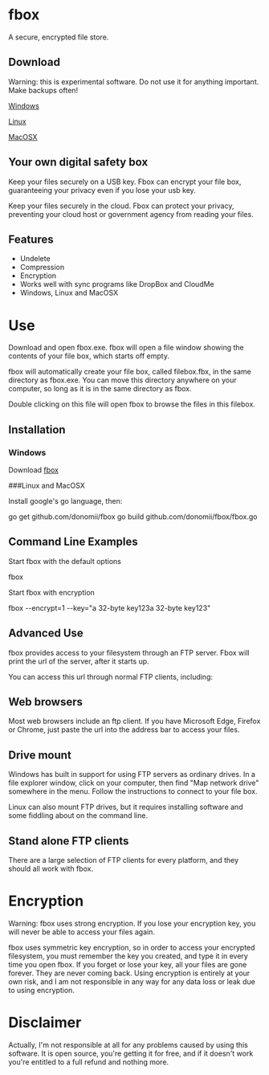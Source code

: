 # fbox

A secure, encrypted file store.

## Download

Warning:  this is experimental software.  Do not use it for anything important.  Make backups often!

[Windows](https://github.com/donomii/fbox/releases)

[Linux](https://github.com/donomii/fbox/releases)

[MacOSX](https://github.com/donomii/fbox/releases)

## Your own digital safety box

Keep your files securely on a USB key. Fbox can encrypt your file box, guaranteeing your privacy even if you lose your usb key.

Keep your files securely in the cloud. Fbox can protect your privacy, preventing your cloud host or government agency from reading your files.

## Features

* Undelete
* Compression
* Encryption
* Works well with sync programs like DropBox and CloudMe
* Windows, Linux and MacOSX

# Use

Download and open fbox.exe. fbox will open a file window showing the contents of your file box, which starts off empty.

fbox will automatically create your file box, called filebox.fbx, in the same directory as fbox.exe. You can move this directory anywhere on your computer, so long as it is in the same directory as fbox.

Double clicking on this file will open fbox to browse the files in this filebox.


## Installation

### Windows

Download [fbox](https://github.com/donomii/fbox/releases)

###Linux and MacOSX

Install google's go language, then:

go get github.com/donomii/fbox
go build github.com/donomii/fbox/fbox.go


## Command Line Examples

Start fbox with the default options

fbox

Start fbox with encryption

fbox --encrypt=1 --key="a 32-byte key123a 32-byte key123"

## Advanced Use

fbox provides access to your filesystem through an FTP server. Fbox will print the url of the server, after it starts up.

You can access this url through normal FTP clients, including:

## Web browsers

Most web browsers include an ftp client. If you have Microsoft Edge, Firefox or Chrome, just paste the url into the address bar to access your files.

## Drive mount

Windows has built in support for using FTP servers as ordinary drives. In a file explorer window, click on your computer, then find "Map network drive" somewhere in the menu. Follow the instructions to connect to your file box.

Linux can also mount FTP drives, but it requires installing software and some fiddling about on the command line.

## Stand alone FTP clients

There are a large selection of FTP clients for every platform, and they should all work with fbox.

# Encryption

Warning: fbox uses strong encryption. If you lose your encryption key, you will never be able to access your files again.

fbox uses symmetric key encryption, so in order to access your encrypted filesystem, you must remember the key you created, and type it in every time you open fbox. If you forget or lose your key, all your files are gone forever. They are never coming back. Using encryption is entirely at your own risk, and I am not responsible in any way for any data loss or leak due to using encryption.

# Disclaimer

Actually, I'm not responsible at all for any problems caused by using this software. It is open source, you're getting it for free, and if it doesn't work you're entitled to a full refund and nothing more.
